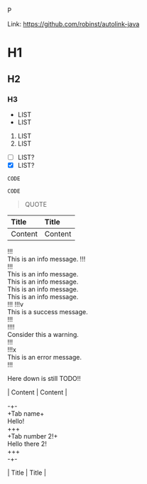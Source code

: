 P

Link: https://github.com/robinst/autolink-java

# H1

## H2

### H3

* LIST
* LIST

1. LIST
2. LIST

* [ ] LIST?
* [x] LIST?

```text
CODE
```

`CODE`

> QUOTE



| Title | Title |
| :--- | :--- |
| Content | Content |

!!!  
This is an info message.
!!!  
!!!  
This is an info message.  
This is an info message.  
This is an info message.  
This is an info message.  
!!! 
!!!v  
This is a success message.  
!!!  
!!!!  
Consider this a warning.  
!!!  
!!!x  
This is an error message.  
!!!  

Here down is still TODO!!

| Content | Content |

-+-  
+Tab name+  
Hello!  
+++  
+Tab number 2!+  
Hello there 2!  
+++  
-+-

| Title | Title |
